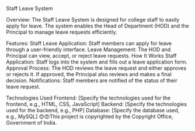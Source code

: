 Staff Leave System

Overview:
The Staff Leave System is designed for college staff to easily apply for leave. The system enables the Head of Department (HOD) and the Principal to manage leave requests efficiently.

Features:
Staff Leave Application: Staff members can apply for leave through a user-friendly interface.
Leave Management: The HOD and Principal can view, accept, or reject leave requests.
How It Works
Staff Application: Staff logs into the system and fills out a leave application form.
Approval Process: The HOD reviews the leave request and either approves or rejects it. If approved, the Principal also reviews and makes a final decision.
Notifications: Staff members are notified of the status of their leave request.

Technologies Used
Frontend: [Specify the technologies used for the frontend, e.g., HTML, CSS, JavaScript]
Backend: [Specify the technologies used for the backend, e.g., PHP]
Database: [Specify the database used, e.g., MySQL]
😍😍This project is copyrighted by the Copyright Office, Government of India.
